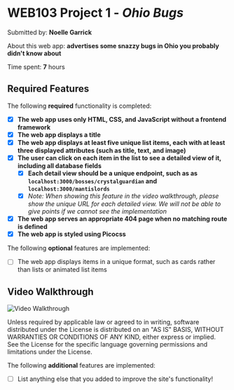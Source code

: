 # WEB103 Project 1 - *Ohio Bugs*

Submitted by: **Noelle Garrick**

About this web app: **advertises some snazzy bugs in Ohio you probably didn't know about**

Time spent: **7** hours

## Required Features

The following **required** functionality is completed:

<!-- Make sure to check off completed functionality below -->
- [x] **The web app uses only HTML, CSS, and JavaScript without a frontend framework**
- [x] **The web app displays a title**
- [x] **The web app displays at least five unique list items, each with at least three displayed attributes (such as title, text, and image)**
- [x] **The user can click on each item in the list to see a detailed view of it, including all database fields**
  - [x] **Each detail view should be a unique endpoint, such as as `localhost:3000/bosses/crystalguardian` and `localhost:3000/mantislords`**
  - [x] *Note: When showing this feature in the video walkthrough, please show the unique URL for each detailed view. We will not be able to give points if we cannot see the implementation* 
- [x] **The web app serves an appropriate 404 page when no matching route is defined**
- [x] **The web app is styled using Picocss**

The following **optional** features are implemented:

- [ ] The web app displays items in a unique format, such as cards rather than lists or animated list items

## Video Walkthrough

<img src='https://github.com/norellic/ohiobugs/blob/main/demo.gif' title='Video Walkthrough' width='' alt='Video Walkthrough' />

Unless required by applicable law or agreed to in writing, software distributed under the License is distributed on an "AS IS" BASIS, WITHOUT WARRANTIES OR CONDITIONS OF ANY KIND, either express or implied. See the License for the specific language governing permissions and limitations under the License.

The following **additional** features are implemented:

- [ ] List anything else that you added to improve the site's functionality!

